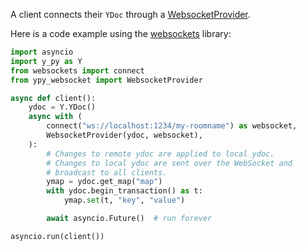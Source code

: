 A client connects their `YDoc` through a [WebsocketProvider](../reference/WebSocket_provider.md).

Here is a code example using the [websockets](https://websockets.readthedocs.io) library:
```py
import asyncio
import y_py as Y
from websockets import connect
from ypy_websocket import WebsocketProvider

async def client():
    ydoc = Y.YDoc()
    async with (
        connect("ws://localhost:1234/my-roomname") as websocket,
        WebsocketProvider(ydoc, websocket),
    ):
        # Changes to remote ydoc are applied to local ydoc.
        # Changes to local ydoc are sent over the WebSocket and
        # broadcast to all clients.
        ymap = ydoc.get_map("map")
        with ydoc.begin_transaction() as t:
            ymap.set(t, "key", "value")

        await asyncio.Future()  # run forever

asyncio.run(client())
```
